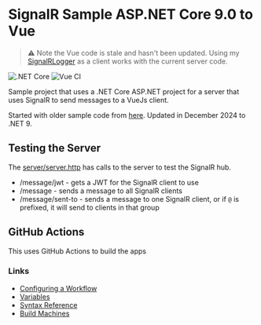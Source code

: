# SignalR Sample ASP.NET Core 9.0 to Vue

> ⚠ Note the Vue code is stale and hasn't been updated. Using my [SignalRLogger](https://github.com/MrSeekatar/SignalRLogger) as a client works with the current server code.

![.NET Core](https://github.com/Seekatar/signalr/workflows/.NET%20Core/badge.svg)
![Vue CI](https://github.com/Seekatar/signalr/workflows/Vue%20CI/badge.svg)

Sample project that uses a .NET Core ASP.NET project for a server that uses SignalR to send messages to a VueJs client.

Started with older sample code from [here](https://www.dotnetcurry.com/aspnet-core/1480/aspnet-core-vuejs-signalr-app). Updated in December 2024 to .NET 9.

## Testing the Server

The [server/server.http](server/server.http) has calls to the server to test the SignalR hub.

- /message/jwt - gets a JWT for the SignalR client to use
- /message - sends a message to all SignalR clients
- /message/sent-to - sends a message to one SignalR client, or if `@` is prefixed, it will send to clients in that group

## GitHub Actions

This uses GitHub Actions to build the apps

### Links

- [Configuring a Workflow](https://docs.github.com/en/actions/configuring-and-managing-workflows/configuring-a-workflow)
- [Variables](https://docs.github.com/en/actions/configuring-and-managing-workflows/using-variables-and-secrets-in-a-workflow)
- [Syntax Reference](https://docs.github.com/en/actions/reference/workflow-syntax-for-github-actions)
- [Build Machines](https://docs.github.com/en/actions/reference/virtual-environments-for-github-hosted-runners)
